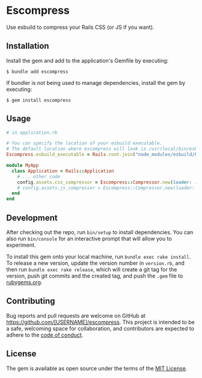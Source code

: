 # Escompress

Use esbuild to compress your Rails CSS (or JS if you want).

## Installation

Install the gem and add to the application's Gemfile by executing:

    $ bundle add escompress

If bundler is not being used to manage dependencies, install the gem by executing:

    $ gem install escompress

## Usage

```ruby
# in application.rb

# You can specify the location of your esbuild executable.
# The default location where escompress will look is /usr/local/bin/esbuild
Escompress.esbuild_executable = Rails.root.join("node_modules/esbuild/bin/esbuild")

module MyApp
  class Application < Rails::Application
    # ... other code
    config.assets.css_compressor = Escompress::Compressor.new(loader: :css)
    # config.assets.js_compressor = Escompress::Compressor.new(loader: :js)
  end
end
```

## Development

After checking out the repo, run `bin/setup` to install dependencies. You can also run `bin/console` for an interactive prompt that will allow you to experiment.

To install this gem onto your local machine, run `bundle exec rake install`. To release a new version, update the version number in `version.rb`, and then run `bundle exec rake release`, which will create a git tag for the version, push git commits and the created tag, and push the `.gem` file to [rubygems.org](https://rubygems.org).

## Contributing

Bug reports and pull requests are welcome on GitHub at https://github.com/[USERNAME]/escompress. This project is intended to be a safe, welcoming space for collaboration, and contributors are expected to adhere to the [code of conduct](https://github.com/[USERNAME]/escompress/blob/master/CODE_OF_CONDUCT.md).

## License

The gem is available as open source under the terms of the [MIT License](https://opensource.org/licenses/MIT).
